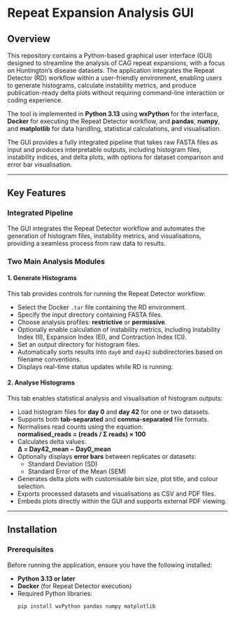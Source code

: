 # Repeat Expansion Analysis GUI

## Overview

This repository contains a Python-based graphical user interface (GUI) designed to streamline the analysis of CAG repeat expansions, with a focus on Huntington’s disease datasets. The application integrates the Repeat Detector (RD) workflow within a user-friendly environment, enabling users to generate histograms, calculate instability metrics, and produce publication-ready delta plots without requiring command-line interaction or coding experience.

The tool is implemented in **Python 3.13** using **wxPython** for the interface, **Docker** for executing the Repeat Detector workflow, and **pandas**, **numpy**, and **matplotlib** for data handling, statistical calculations, and visualisation.

The GUI provides a fully integrated pipeline that takes raw FASTA files as input and produces interpretable outputs, including histogram files, instability indices, and delta plots, with options for dataset comparison and error bar visualisation.

---

## Key Features

### Integrated Pipeline
The GUI integrates the Repeat Detector workflow and automates the generation of histogram files, instability metrics, and visualisations, providing a seamless process from raw data to results.

### Two Main Analysis Modules

#### 1. Generate Histograms
This tab provides controls for running the Repeat Detector workflow:
* Select the Docker `.tar` file containing the RD environment.
* Specify the input directory containing FASTA files.
* Choose analysis profiles: **restrictive** or **permissive**.
* Optionally enable calculation of instability metrics, including Instability Index (II), Expansion Index (EI), and Contraction Index (CI).
* Set an output directory for histogram files.
* Automatically sorts results into `day0` and `day42` subdirectories based on filename conventions.
* Displays real-time status updates while RD is running.

#### 2. Analyse Histograms
This tab enables statistical analysis and visualisation of histogram outputs:
* Load histogram files for **day 0** and **day 42** for one or two datasets.
* Supports both **tab-separated** and **comma-separated** file formats.
* Normalises read counts using the equation:  
  **normalised_reads = (reads / Σ reads) × 100**
* Calculates delta values:  
  **Δ = Day42_mean − Day0_mean**
* Optionally displays **error bars** between replicates or datasets:
  * Standard Deviation (SD)
  * Standard Error of the Mean (SEM)
* Generates delta plots with customisable bin size, plot title, and colour selection.
* Exports processed datasets and visualisations as CSV and PDF files.
* Embeds plots directly within the GUI and supports external PDF viewing.

---

## Installation

### Prerequisites
Before running the application, ensure you have the following installed:
* **Python 3.13 or later**
* **Docker** (for Repeat Detector execution)
* Required Python libraries:
  ```bash
  pip install wxPython pandas numpy matplotlib

